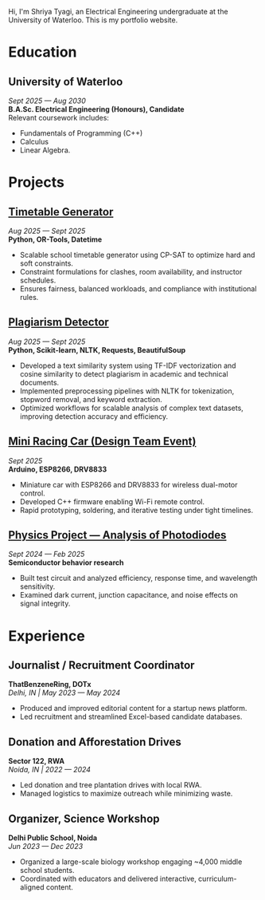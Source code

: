Hi, I'm Shriya Tyagi, an Electrical Engineering undergraduate at the University of Waterloo. This is my portfolio website.

# Education
## University of Waterloo
_Sept 2025 — Aug 2030_  
**B.A.Sc. Electrical Engineering (Honours), Candidate**  
Relevant coursework includes:
- Fundamentals of Programming (C++)
- Calculus
- Linear Algebra.

# Projects

## [Timetable Generator](/timetable-generator)
_Aug 2025 — Sept 2025_  
**Python, OR-Tools, Datetime**  
- Scalable school timetable generator using CP-SAT to optimize hard and soft constraints.
- Constraint formulations for clashes, room availability, and instructor schedules.
- Ensures fairness, balanced workloads, and compliance with institutional rules.

## [Plagiarism Detector](/plagiarism-detector)
_Aug 2025 — Sept 2025_  
**Python, Scikit-learn, NLTK, Requests, BeautifulSoup**  
- Developed a text similarity system using TF-IDF vectorization and cosine similarity to detect plagiarism in academic and technical documents.
- Implemented preprocessing pipelines with NLTK for tokenization, stopword removal, and keyword extraction.
- Optimized workflows for scalable analysis of complex text datasets, improving detection accuracy and efficiency.

## [Mini Racing Car (Design Team Event)](/racing-car)
_Sept 2025_  
**Arduino, ESP8266, DRV8833**  
- Miniature car with ESP8266 and DRV8833 for wireless dual-motor control.
- Developed C++ firmware enabling Wi-Fi remote control.
- Rapid prototyping, soldering, and iterative testing under tight timelines.

## [Physics Project — Analysis of Photodiodes](/photodiode-research)
_Sept 2024 — Feb 2025_  
**Semiconductor behavior research**  
- Built test circuit and analyzed efficiency, response time, and wavelength sensitivity.
- Examined dark current, junction capacitance, and noise effects on signal integrity.

# Experience

## Journalist / Recruitment Coordinator
**ThatBenzeneRing, DOTx**  
_Delhi, IN | May 2023 — May 2024_
- Produced and improved editorial content for a startup news platform.
- Led recruitment and streamlined Excel-based candidate databases.

## Donation and Afforestation Drives
**Sector 122, RWA**  
_Noida, IN | 2022 — 2024_
- Led donation and tree plantation drives with local RWA.
- Managed logistics to maximize outreach while minimizing waste.

## Organizer, Science Workshop
**Delhi Public School, Noida**  
_Jun 2023 — Dec 2023_
- Organized a large-scale biology workshop engaging ~4,000 middle school students.
- Coordinated with educators and delivered interactive, curriculum-aligned content.
